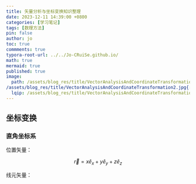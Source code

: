 ```yaml
---
title: 矢量分析与坐标变换知识整理
date: 2023-12-11 14:39:00 +0800
categories: [学习笔记]
tags: [数理方法]
pin: false
author: jo
toc: true
commments: true
typora-root-url: ../../Jo-CRuiSe.github.io/
math: true
mermaid: true
published: true
image:
  path: /assets/blog_res/title/VectorAnalysisAndCoordinateTransformation.jpg{: .dark}
/assets/blog_res/title/VectorAnalysisAndCoordinateTransformation2.jpg{: .light}
  lqip: /assets/blog_res/title/VectorAnalysisAndCoordinateTransformation.jpg
---
```


## 坐标变换

### 直角坐标系

位置矢量：

$$ \overrightarrow{r} = x\widehat{e}_{x}  + y\widehat{e}_{y} + z\widehat{e}_{z} $$

线元矢量：

